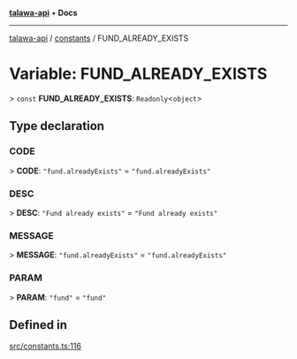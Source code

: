 [**talawa-api**](../../README.md) • **Docs**

***

[talawa-api](../../modules.md) / [constants](../README.md) / FUND\_ALREADY\_EXISTS

# Variable: FUND\_ALREADY\_EXISTS

\> `const` **FUND\_ALREADY\_EXISTS**: `Readonly`\<`object`\>

## Type declaration

### CODE

\> **CODE**: `"fund.alreadyExists"` = `"fund.alreadyExists"`

### DESC

\> **DESC**: `"Fund already exists"` = `"Fund already exists"`

### MESSAGE

\> **MESSAGE**: `"fund.alreadyExists"` = `"fund.alreadyExists"`

### PARAM

\> **PARAM**: `"fund"` = `"fund"`

## Defined in

[src/constants.ts:116](https://github.com/PalisadoesFoundation/talawa-api/blob/f1c816bca43cc03a8c1bd303394e2550a50db017/src/constants.ts#L116)
